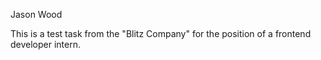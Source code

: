 Jason Wood

This is a test task from the "Blitz Company" for the position of a frontend developer intern.